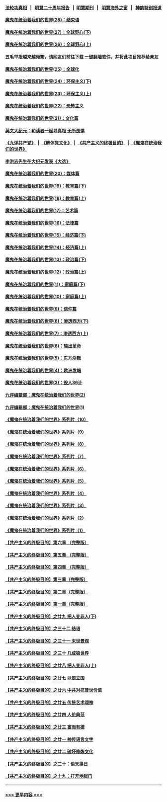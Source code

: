 #### [法轮功真相](https://github.com/gfw-breaker/truth/blob/master/README.md?t=0) &nbsp;&nbsp;|&nbsp;&nbsp; [明慧二十周年报告](https://github.com/gfw-breaker/mh-reports/blob/master/README.md?t=0) &nbsp;&nbsp;|&nbsp;&nbsp;[明慧期刊](https://github.com/gfw-breaker/mh-qikan) &nbsp;&nbsp;|&nbsp;&nbsp; [明慧海外之窗](https://github.com/gfw-breaker/mh-news/blob/master/README.md?t=0) &nbsp;&nbsp;|&nbsp;&nbsp; [神韵特别报道](https://github.com/gfw-breaker/mh-news/blob/master/shenyun.md?t=0)
#### [魔鬼在统治着我们的世界(28)：结束语](../pages/nsc422/n10936246.md?t=06091951) 
#### [魔鬼在统治着我们的世界(27)：全球野心(下)](../pages/nsc422/n10928319.md?t=06091951) 
#### [魔鬼在统治着我们的世界(26)：全球野心(上)](../pages/nsc422/n10900318.md?t=06091951) 
#### 五毛举报越来越频繁，请网友们前往下载 [一键翻墙软件](https://github.com/gfw-breaker/ssr-accounts)，并将此项目推荐给亲友
#### [魔鬼在统治着我们的世界(25)：全球化](../pages/nsc422/n10788205.md?t=06091951) 
#### [魔鬼在统治着我们的世界(24)：环保主义(下)](../pages/nsc422/n10695307.md?t=06091951) 
#### [魔鬼在统治着我们的世界(23)：环保主义(上)](../pages/nsc422/n10688613.md?t=06091951) 
#### [魔鬼在统治着我们的世界(22)：恐怖主义](../pages/nsc422/n10614727.md?t=06091951) 
#### [魔鬼在统治着我们的世界(21)：文化篇](../pages/nsc422/n10597706.md?t=06091951) 
#### [英文大纪元：和读者一起寻真相 无所畏惧](../pages/nsc422/n12542027.md?t=06091951) 
#### [《九评共产党》](https://github.com/begood0513/9ping.md/blob/master/README.md) &nbsp;|&nbsp; [《解体党文化》](../../../../jtdwh.md/blob/master/README.md)  &nbsp;|&nbsp; [《共产主义的终极目的》](../../../../gczydzjmd.md/blob/master/README.md) &nbsp;|&nbsp; [《魔鬼在统治我们的世界》](../../../../mgztzwmdsj.md/blob/master/README.md) 
#### [李洪志先生在大纪元发表《大选》](../pages/nsc422/n12534746.md?t=06091951) 
#### [魔鬼在统治着我们的世界(20)：媒体篇](../pages/nsc422/n10586579.md?t=06091951) 
#### [魔鬼在统治着我们的世界(19)：教育篇(下)](../pages/nsc422/n10564808.md?t=06091951) 
#### [魔鬼在统治着我们的世界(18)：教育篇(上)](../pages/nsc422/n10526970.md?t=06091951) 
#### [魔鬼在统治着我们的世界(17)：艺术篇](../pages/nsc422/n10499093.md?t=06091951) 
#### [魔鬼在统治着我们的世界(16)：法律篇](../pages/nsc422/n10485969.md?t=06091951) 
#### [魔鬼在统治着我们的世界(15)：经济篇(下)](../pages/nsc422/n10469975.md?t=06091951) 
#### [魔鬼在统治着我们的世界(14)：经济篇(上)](../pages/nsc422/n10457370.md?t=06091951) 
#### [魔鬼在统治着我们的世界(13)：政治篇(下)](../pages/nsc422/n10448270.md?t=06091951) 
#### [魔鬼在统治着我们的世界(12)：政治篇(上)](../pages/nsc422/n10444576.md?t=06091951) 
#### [魔鬼在统治着我们的世界(11)：家庭篇(下)](../pages/nsc422/n10440961.md?t=06091951) 
#### [魔鬼在统治着我们的世界(10)：家庭篇(上)](../pages/nsc422/n10435448.md?t=06091951) 
#### [魔鬼在统治着我们的世界(9)：信仰篇](../pages/nsc422/n10432159.md?t=06091951) 
#### [魔鬼在统治着我们的世界(8)：渗透西方(下)](../pages/nsc422/n10429603.md?t=06091951) 
#### [魔鬼在统治着我们的世界(7)：渗透西方(上)](../pages/nsc422/n10426013.md?t=06091951) 
#### [魔鬼在统治着我们的世界(6)：输出革命](../pages/nsc422/n10421536.md?t=06091951) 
#### [魔鬼在统治着我们的世界(5)：东方杀戮](../pages/nsc422/n10417707.md?t=06091951) 
#### [魔鬼在统治着我们的世界(4)：欧洲发端](../pages/nsc422/n10414890.md?t=06091951) 
#### [魔鬼在统治着我们的世界(3)：毁人36计](../pages/nsc422/n10411583.md?t=06091951) 
#### [九评编辑部：魔鬼在统治着我们的世界(2)](../pages/nsc422/n10410036.md?t=06091951) 
#### [九评编辑部：魔鬼在统治着我们的世界(1)](../pages/nsc422/n10406825.md?t=06091951) 
#### [《魔鬼在统治着我们的世界》系列片（10）](../pages/nsc422/n12292670.md?t=06091951) 
#### [《魔鬼在统治着我们的世界》系列片（9）](../pages/nsc422/n12290859.md?t=06091951) 
#### [《魔鬼在统治着我们的世界》系列片（8）](../pages/nsc422/n12287445.md?t=06091951) 
#### [《魔鬼在统治着我们的世界》系列片（7）](../pages/nsc422/n12283425.md?t=06091951) 
#### [《魔鬼在统治着我们的世界》系列片（6）](../pages/nsc422/n12282314.md?t=06091951) 
#### [《魔鬼在统治着我们的世界》系列片（5）](../pages/nsc422/n12281419.md?t=06091951) 
#### [《魔鬼在统治着我们的世界》系列片（4）](../pages/nsc422/n12274024.md?t=06091951) 
#### [《魔鬼在统治着我们的世界》系列片（3）](../pages/nsc422/n12271322.md?t=06091951) 
#### [《魔鬼在统治着我们的世界》系列片（2）](../pages/nsc422/n12269049.md?t=06091951) 
#### [《魔鬼在统治着我们的世界》系列片（1）](../pages/nsc422/n12267575.md?t=06091951) 
#### [【共产主义的终极目的】第六章 （完整版）](../pages/nsc422/n11428913.md?t=06091951) 
#### [【共产主义的终极目的】第五章 （完整版）](../pages/nsc422/n11428912.md?t=06091951) 
#### [【共产主义的终极目的】第四章 （完整版）](../pages/nsc422/n11428907.md?t=06091951) 
#### [【共产主义的终极目的】第三章（完整版）](../pages/nsc422/n11428848.md?t=06091951) 
#### [【共产主义的终极目的】第二章（完整版）](../pages/nsc422/n11428831.md?t=06091951) 
#### [【共产主义的终极目的】第一章（完整版）](../pages/nsc422/n11417651.md?t=06091951) 
#### [【共产主义的终极目的】之廿九 把人变非人(下)](../pages/nsc422/n11344140.md?t=06091951) 
#### [【共产主义的终极目的】之三十二 结语](../pages/nsc422/n11360535.md?t=06091951) 
#### [【共产主义的终极目的】之三十一 末世景观](../pages/nsc422/n11351129.md?t=06091951) 
#### [【共产主义的终极目的】之三十 几成狼世界](../pages/nsc422/n11348280.md?t=06091951) 
#### [【共产主义的终极目的】之廿八 把人变非人(上)](../pages/nsc422/n11340492.md?t=06091951) 
#### [【共产主义的终极目的】之廿七 以恨立国](../pages/nsc422/n11336944.md?t=06091951) 
#### [【共产主义的终极目的】之廿六 中共对抗普世价值](../pages/nsc422/n11324785.md?t=06091951) 
#### [【共产主义的终极目的】之廿五 传统艺术颂神](../pages/nsc422/n11296396.md?t=06091951) 
#### [【共产主义的终极目的】之廿四 人伦典范](../pages/nsc422/n11296397.md?t=06091951) 
#### [【共产主义的终极目的】之廿三 富而有德](../pages/nsc422/n11283598.md?t=06091951) 
#### [【共产主义的终极目的】之廿一 神传语言文字](../pages/nsc422/n11263265.md?t=06091951) 
#### [【共产主义的终极目的】之廿二 破坏修炼文化](../pages/nsc422/n11245728.md?t=06091951) 
#### [【共产主义的终极目的】之二十：偷天换日](../pages/nsc422/n11238846.md?t=06091951) 
#### [【共产主义的终极目的】之十九：打开地狱门](../pages/nsc422/n11206376.md?t=06091951) 

----
#### [ >>> 更早内容 <<< ](../indexes/nsc422-earlier.md)
